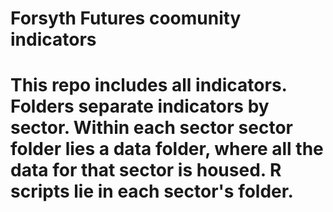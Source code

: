 # Forsyth Futures coomunity indicators
#
# This repo includes all indicators. Folders separate indicators by sector. Within each sector sector folder lies a data folder, where all the data for that sector is housed. R scripts lie in each sector's folder.

